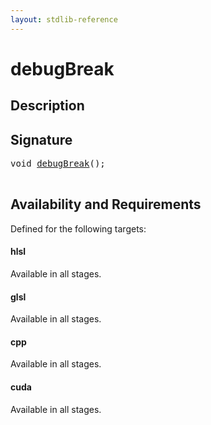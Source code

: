 ```yaml
---
layout: stdlib-reference
---
```


# debugBreak

## Description





## Signature 

<pre>
<span class="code_keyword">void</span> <a href="/stdlib-reference/global-decls/debugBreak">debugBreak</a>();

</pre>

## Availability and Requirements

Defined for the following targets:

#### hlsl
Available in all stages.

#### glsl
Available in all stages.

#### cpp
Available in all stages.

#### cuda
Available in all stages.



